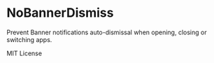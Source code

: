 NoBannerDismiss
===============

Prevent Banner notifications auto-dismissal when opening, closing or switching apps.

MIT License
